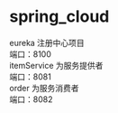 # spring_cloud
eureka 注册中心项目  
  端口：8100  
itemService 为服务提供者  
  端口：8081  
order 为服务消费者  
  端口：8082  
